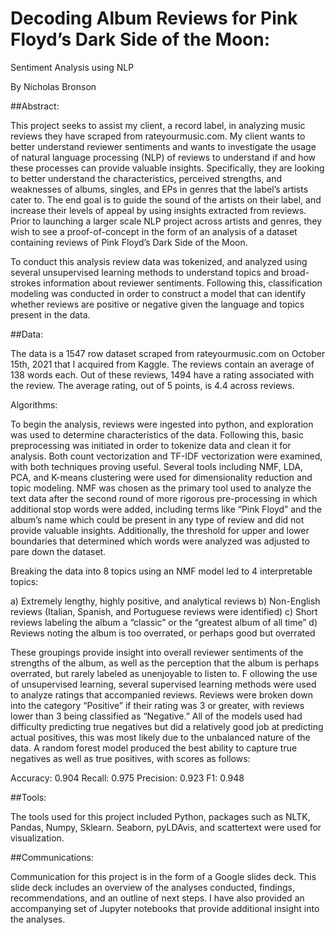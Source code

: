 
# Decoding Album Reviews for Pink Floyd’s Dark Side of the Moon:
Sentiment Analysis using NLP

By Nicholas Bronson

##Abstract:

This project seeks to assist my client, a record label, in analyzing music reviews they have scraped from rateyourmusic.com. My client wants to better understand reviewer sentiments and wants to investigate the usage of natural language processing (NLP) of reviews to understand if and how these processes can provide valuable insights. Specifically, they are looking to better understand the characteristics, perceived strengths, and weaknesses of albums, singles, and EPs in genres that the label’s artists cater to. The end goal is to guide the sound of the artists on their label, and increase their levels of appeal by using insights extracted from reviews. Prior to launching a larger scale NLP project across artists and genres, they wish to see a proof-of-concept in the form of an analysis of a dataset containing reviews of Pink Floyd’s Dark Side of the Moon. 

To conduct this analysis review data was tokenized, and analyzed using several unsupervised learning methods to understand topics and broad-strokes information about reviewer sentiments. Following this, classification modeling was conducted in order to construct a model that can identify whether reviews are positive or negative given the language and topics present in the data. 

##Data:

The data is a 1547 row dataset scraped from rateyourmusic.com on October 15th, 2021 that I acquired from Kaggle. The reviews contain an average of 138 words each. Out of these reviews, 1494 have a rating associated with the review. The average rating, out of 5 points, is 4.4 across reviews. 

Algorithms:

To begin the analysis, reviews were ingested into python, and exploration was used to determine characteristics of the data. Following this, basic preprocessing was initiated in order to tokenize data and clean it for analysis. Both count vectorization and TF-IDF vectorization were examined, with both techniques proving useful. Several tools including NMF, LDA, PCA, and K-means clustering were used for dimensionality reduction and topic modeling. NMF was chosen as the primary tool used to analyze the text data after the second round of more rigorous pre-processing in which additional stop words were added, including terms like “Pink Floyd” and the album’s name which could be present in any type of review and did not provide valuable insights. Additionally, the threshold for upper and lower boundaries that determined which words were analyzed was adjusted to pare down the dataset.    

Breaking the data into 8 topics using an NMF model led to 4 interpretable topics:

a) Extremely lengthy, highly positive, and analytical reviews
b) Non-English reviews (Italian, Spanish, and Portuguese reviews were identified) 
c) Short reviews labeling the album a “classic” or the “greatest album of all time” 
d) Reviews noting the album is too overrated, or perhaps good but overrated

These groupings provide insight into overall reviewer sentiments of the strengths of the album, as well as the perception that the album is perhaps overrated, but rarely labeled as unenjoyable to listen to. 
F
ollowing the use of unsupervised learning, several supervised learning methods were used to analyze ratings that accompanied reviews. Reviews were broken down into the category “Positive” if their rating was 3 or greater, with reviews lower than 3 being classified as “Negative.” All of the models used had difficulty predicting true negatives but did a relatively good job at predicting actual positives, this was most likely due to the unbalanced nature of the data. A random forest model produced the best ability to capture true negatives as well as true positives, with scores as follows:

Accuracy: 0.904
Recall: 0.975
Precision: 0.923
F1: 0.948

##Tools:

The tools used for this project included Python, packages such as NLTK, Pandas, Numpy, Sklearn. Seaborn, pyLDAvis, and scattertext were used for visualization.  

##Communications:

Communication for this project is in the form of a Google slides deck. This slide deck includes an overview of the analyses conducted, findings, recommendations, and an outline of next steps. I have also provided an accompanying set of Jupyter notebooks that provide additional insight into the analyses.

